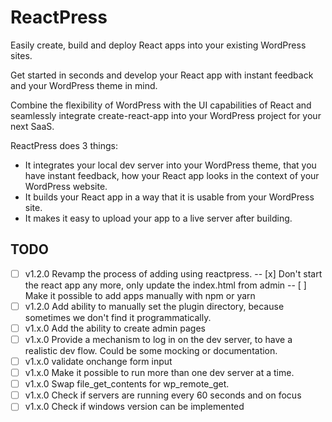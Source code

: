 # ReactPress

Easily create, build and deploy React apps into your existing WordPress sites.

Get started in seconds and develop your React app with instant feedback and your WordPress theme in mind.

Combine the flexibility of WordPress with the UI capabilities of React and seamlessly integrate create-react-app into your WordPress project for your next SaaS.

ReactPress does 3 things:

- It integrates your local dev server into your WordPress theme, that you have instant feedback, how your React app looks in the context of your WordPress website.
- It builds your React app in a way that it is usable from your WordPress site.
- It makes it easy to upload your app to a live server after building.

## TODO

- [ ] v1.2.0 Revamp the process of adding using reactpress.
      -- [x] Don't start the react app any more, only update the index.html from admin
      -- [ ] Make it possible to add apps manually with npm or yarn
- [ ] v1.2.0 Add ability to manually set the plugin directory, because sometimes we don't find it programmatically.
- [ ] v1.x.0 Add the ability to create admin pages
- [ ] v1.x.0 Provide a mechanism to log in on the dev server, to have a realistic dev flow. Could be some mocking or documentation.
- [ ] v1.x.0 validate onchange form input
- [ ] v1.x.0 Make it possible to run more than one dev server at a time.
- [ ] v1.x.0 Swap file_get_contents for wp_remote_get.
- [ ] v1.x.0 Check if servers are running every 60 seconds and on focus
- [ ] v1.x.0 Check if windows version can be implemented
